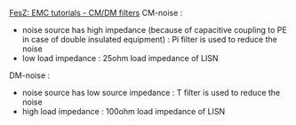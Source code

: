 [FesZ: EMC tutorials - CM/DM filters](https://www.youtube.com/watch?v=lZUXPiDt89I)
CM-noise : 
* noise source has high impedance (because of capacitive coupling to PE in case of double insulated equipment) : Pi filter is used to reduce the noise
* low load impedance : 25ohm load impedance of LISN

DM-noise :
* noise source has low source impedance : T filter is used to reduce the noise
* high load impedance : 100ohm load impedance of LISN